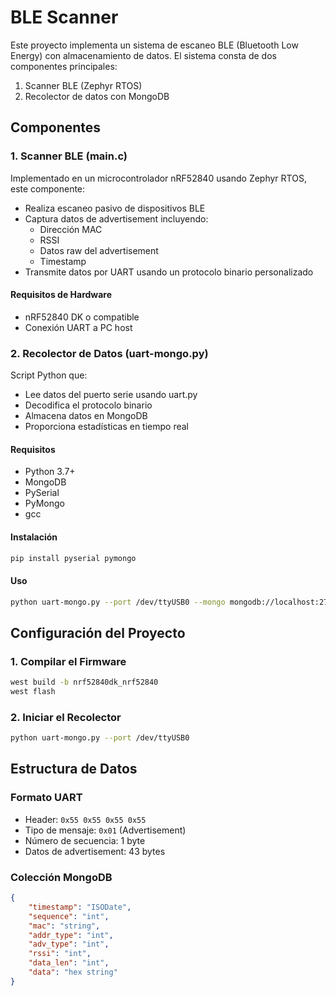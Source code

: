 # BLE Scanner 

Este proyecto implementa un sistema de escaneo BLE (Bluetooth Low Energy) con almacenamiento de datos. El sistema consta de dos componentes principales:

1. Scanner BLE (Zephyr RTOS)
2. Recolector de datos con MongoDB



## Componentes

### 1. Scanner BLE (main.c)

Implementado en un microcontrolador nRF52840 usando Zephyr RTOS, este componente:

- Realiza escaneo pasivo de dispositivos BLE
- Captura datos de advertisement incluyendo:
  - Dirección MAC
  - RSSI
  - Datos raw del advertisement
  - Timestamp
- Transmite datos por UART usando un protocolo binario personalizado

#### Requisitos de Hardware
- nRF52840 DK o compatible
- Conexión UART a PC host

### 2. Recolector de Datos (uart-mongo.py)

Script Python que:

- Lee datos del puerto serie usando uart.py
- Decodifica el protocolo binario
- Almacena datos en MongoDB
- Proporciona estadísticas en tiempo real

#### Requisitos
- Python 3.7+
- MongoDB
- PySerial
- PyMongo
- gcc

#### Instalación
```bash
pip install pyserial pymongo
```

#### Uso
```bash
python uart-mongo.py --port /dev/ttyUSB0 --mongo mongodb://localhost:27017/
```

## Configuración del Proyecto

### 1. Compilar el Firmware

```bash
west build -b nrf52840dk_nrf52840
west flash
```

### 2. Iniciar el Recolector

```bash
python uart-mongo.py --port /dev/ttyUSB0
```

## Estructura de Datos

### Formato UART
- Header: `0x55 0x55 0x55 0x55`
- Tipo de mensaje: `0x01` (Advertisement)
- Número de secuencia: 1 byte
- Datos de advertisement: 43 bytes

### Colección MongoDB
```json
{
    "timestamp": "ISODate",
    "sequence": "int",
    "mac": "string",
    "addr_type": "int",
    "adv_type": "int",
    "rssi": "int",
    "data_len": "int",
    "data": "hex string"
}
```
